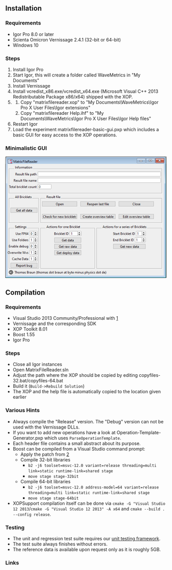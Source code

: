## Installation

### Requirements
* Igor Pro 8.0 or later
* Scienta Omicron Vernissage 2.4.1 (32-bit or 64-bit)
* Windows 10

### Steps
1. Install Igor Pro
2. Start Igor, this will create a folder called WaveMetrics in "My Documents"
3. Install Vernissage
4. Install vcredist_x86.exe/vcredist_x64.exe (Microsoft Visual C++ 2013 Redistributable Package x86/x64) shipped with the XOP.
5. 1. Copy "matrixfilereader.xop" to "My Documents\WaveMetrics\Igor Pro X User Files\Igor extensions"
   2. Copy "matrixfilereader Help.ihf" to "My Documents\WaveMetrics\Igor Pro X User Files\Igor Help files"
6. Restart Igor
7. Load the experiment matrixfilereader-basic-gui.pxp which includes a basic GUI for easy access to the XOP operations.

### Minimalistic GUI

![GUI](artwork/matrix-file-reader-gui.png)

## Compilation

### Requirements
* Visual Studio 2013 Community/Professional with [1]
* Vernissage and the corresponding SDK
* XOP Toolkit 8.01
* Boost 1.55
* Igor Pro

### Steps
* Close all Igor instances
* Open MatrixFileReader.sln
* Adjust the path where the XOP should be copied by editing copyfiles-32.bat/copyfiles-64.bat
* Build it (`Build->Rebuild Solution`)
* The XOP and the help file is automatically copied to the location given earlier

### Various Hints
* Always compile the "Release" version. The "Debug" version can not be used with the Vernissage DLLs.
* If you want to add new operations have a look at
  Operation-Template-Generator.pxp which uses `ParseOperationTemplate`.
* Each header file contains a small abstract about its purpose.
* Boost can be compiled from a Visual Studio command prompt:
  * Apply the patch from [2]
  * Compile 32-bit libraries
    * `b2 -j6 toolset=msvc-12.0 variant=release threading=multi link=static runtime-link=shared stage`
    * `move stage stage-32bit`
  * Compile 64-bit libraries
    * `b2 -j6 toolset=msvc-12.0 address-model=64 variant=release threading=multi link=static runtime-link=shared stage`
    * `move stage stage-64bit`
* XOPSupport compilation itself can be done via `cmake -G "Visual Studio 12
  2013`/`cmake -G "Visual Studio 12 2013" -A x64` and `cmake --build . --config
  release`.

### Testing

* The unit and regression test suite requires our [unit testing framework](https://github.com/byte-physics/igor-unit-testing-framework).
* The test suite always finishes without errors.
* The reference data is available upon request only as it is roughly 5GB.

### Links

[1]: https://devblogs.microsoft.com/cppblog/mfc-support-for-mbcs-deprecated-in-visual-studio-2013/
[2]: https://svn.boost.org/trac10/attachment/ticket/8757/0005-Boost.S11n-include-missing-algorithm.patch
